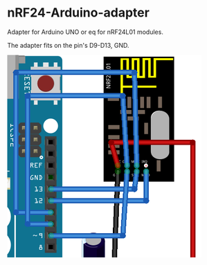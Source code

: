 nRF24-Arduino-adapter
=====================

Adapter for Arduino UNO or eq for nRF24L01 modules.

The adapter fits on the pin's D9-D13, GND.

![Alt text](https://raw.githubusercontent.com/MatsK/nRF24-Arduino-adapter/master/nRF24-Arduino-Adapter-Fritzing.png)
